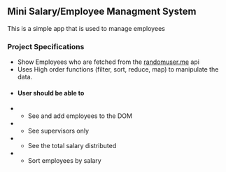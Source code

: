 ## Mini Salary/Employee Managment System
This is a simple app that is used to manage employees
### Project Specifications
 * Show Employees who are fetched from the [randomuser.me](https://randomuser.me/api) api
 * Uses High order functions (filter, sort, reduce, map) to manipulate the data.
 * #### User should be able to 
  * * See and add employees to the DOM
  * * See supervisors only
  * * See the total salary distributed
  * * Sort employees by salary 
